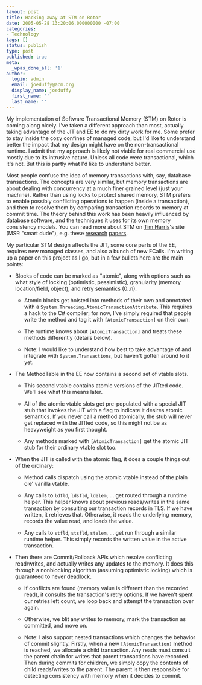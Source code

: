 ```yaml
---
layout: post
title: Hacking away at STM on Rotor
date: 2005-05-28 13:20:06.000000000 -07:00
categories:
- Technology
tags: []
status: publish
type: post
published: true
meta:
  _wpas_done_all: '1'
author:
  login: admin
  email: joeduffy@acm.org
  display_name: joeduffy
  first_name: ''
  last_name: ''
---
```

My implementation of Software Transactional Memory (STM) on Rotor is coming
along nicely. I've taken a different approach than most, actually taking
advantage of the JIT and EE to do my dirty work for me. Some prefer to stay
inside the cozy confines of managed code, but I'd like to understand better the
impact that my design might have on the non-transactional runtime. I admit that
my approach is likely not viable for real commercial use mostly due to its
intrusive nature. Unless all code were transactional, which it's not. But this
is partly what I'd like to understand better.

Most people confuse the idea of memory transactions with, say, database
transactions. The concepts are very similar, but memory transactions are about
dealing with concurrency at a much finer grained level (just your machine).
Rather than using locks to protect shared memory, STM prefers to enable
possibly conflicting operations to happen (inside a transaction), and then to
resolve them by comparing transaction records to memory at commit time. The
theory behind this work has been heavily influenced by database software, and
the techniques it uses for its own memory consistency models. You can read more
about STM on [Tim Harris](http://research.microsoft.com/~tharris)'s site (MSR
"smart dude"), e.g. these
[research](http://research.microsoft.com/~tharris/papers/2005-ppopp-composable.pdf)
[papers](http://research.microsoft.com/%7Etharris/papers/2003-oopsla.pdf).

My particular STM design affects the JIT, some core parts of the EE, requires
new managed classes, and also a bunch of new FCalls. I'm writing up a paper on
this project as I go, but in a few bullets here are the main points:

* Blocks of code can be marked as "atomic", along with options such as what
  style of locking (optimistic, pessimistic), granularity (memory
  location/field, object), and retry semantics (0..n).

  - Atomic blocks get hoisted into methods of their own and annotated with a
    `System.Threading.AtomicTransactionAttribute`. This requires a hack to the C#
    compiler; for now, I've simply required that people write the method and tag it
    with `[AtomicTransaction]` on their own.

  - The runtime knows about `[AtomicTransaction]` and treats these methods
    differently (details below).

  - Note: I would like to understand how best to take advantage of and
    integrate with `System.Transactions`, but haven't gotten around to it yet.

* The MethodTable in the EE now contains a second set of vtable slots.

  - This second vtable contains atomic versions of the JITted code. We'll see
    what this means later.

  - All of the atomic vtable slots get pre-populated with a special JIT stub
    that invokes the JIT with a flag to indicate it desires atomic semantics.
    If you never call a method atomically, the stub will never get replaced with
    the JITted code, so this might not be as heavyweight as you first thought.

  - Any methods marked with `[AtomicTransaction]` get the atomic JIT stub for
    their ordinary vtable slot too.

* When the JIT is called with the atomic flag, it does a couple things out of
  the ordinary:

  - Method calls dispatch using the atomic vtable instead of the plain ole'
    vanilla vtable.

  - Any calls to `ldfld`, `ldsfld`, `ldelem`, ... get routed through a runtime
    helper. This helper knows about previous reads/writes in the same
    transaction by consulting our transaction records in TLS. If we have written,
    it retrieves that. Otherwise, it reads the underlying memory, records the value
    read, and loads the value.

  - Any calls to `stfld`, `stsfld`, `stelem`, ... get run through a similar runtime
    helper. This simply records the written value in the active transaction.

* Then there are Commit/Rollback APIs which resolve conflicting read/writes,
  and actually writes any updates to the memory. It does this through a
  nonblocking algorithm (assuming optimistic locking) which is guaranteed to
  never deadlock.

  - If conflicts are found (memory value is different than the recorded read),
    it consults the transaction's retry options. If we haven't spent our
    retries left count, we loop back and attempt the transaction over again.

  - Otherwise, we blit any writes to memory, mark the transaction as committed,
    and move on.

  - Note: I also support nested transactions which changes the behavior of
    commit slightly. Firstly, when a new `[AtomicTransaction]` method is reached,
    we allocate a child transaction. Any reads must consult the parent chain for
    writes that parent transactions have recorded. Then during commits for
    children, we simply copy the contents of child reads/writes to the parent. The
    parent is then responsible for detecting consistency with memory when it
    decides to commit.

